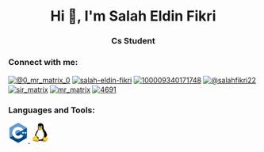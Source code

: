 <h1 align="center">Hi 👋, I'm Salah Eldin Fikri</h1>
<h3 align="center">Cs Student</h3>

<h3 align="left">Connect with me:</h3>
<p align="left">
<a href="https://twitter.com/@0_mr_matrix_0" target="blank"><img align="center" src="https://raw.githubusercontent.com/rahuldkjain/github-profile-readme-generator/master/src/images/icons/Social/twitter.svg" alt="@0_mr_matrix_0" height="30" width="40" /></a>
<a href="https://linkedin.com/in/salah-eldin-fikri" target="blank"><img align="center" src="https://raw.githubusercontent.com/rahuldkjain/github-profile-readme-generator/master/src/images/icons/Social/linked-in-alt.svg" alt="salah-eldin-fikri" height="30" width="40" /></a>
<a href="https://fb.com/100009340171748" target="blank"><img align="center" src="https://raw.githubusercontent.com/rahuldkjain/github-profile-readme-generator/master/src/images/icons/Social/facebook.svg" alt="100009340171748" height="30" width="40" /></a>
<a href="https://www.hackerrank.com/@salahfikri22" target="blank"><img align="center" src="https://raw.githubusercontent.com/rahuldkjain/github-profile-readme-generator/master/src/images/icons/Social/hackerrank.svg" alt="@salahfikri22" height="30" width="40" /></a>
<a href="https://codeforces.com/profile/sir_matrix" target="blank"><img align="center" src="https://raw.githubusercontent.com/rahuldkjain/github-profile-readme-generator/master/src/images/icons/Social/codeforces.svg" alt="sir_matrix" height="30" width="40" /></a>
<a href="https://www.leetcode.com/mr_matrix" target="blank"><img align="center" src="https://raw.githubusercontent.com/rahuldkjain/github-profile-readme-generator/master/src/images/icons/Social/leet-code.svg" alt="mr_matrix" height="30" width="40" /></a>
<a href="https://discord.gg/4691" target="blank"><img align="center" src="https://raw.githubusercontent.com/rahuldkjain/github-profile-readme-generator/master/src/images/icons/Social/discord.svg" alt="4691" height="30" width="40" /></a>
</p>

<h3 align="left">Languages and Tools:</h3>
<p align="left"> <a href="https://www.w3schools.com/cpp/" target="_blank" rel="noreferrer"> <img src="https://raw.githubusercontent.com/devicons/devicon/master/icons/cplusplus/cplusplus-original.svg" alt="cplusplus" width="40" height="40"/> </a> <a href="https://www.linux.org/" target="_blank" rel="noreferrer"> <img src="https://raw.githubusercontent.com/devicons/devicon/master/icons/linux/linux-original.svg" alt="linux" width="40" height="40"/> </a> </p>

